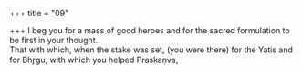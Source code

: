 +++
title = "09"

+++
I beg you for a mass of good heroes and for the sacred formulation to  be first in your thought.  
That with which, when the stake was set, (you were there) for the Yatis  and for Bhr̥gu, with which you helped Praskaṇva,  